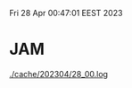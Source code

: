 Fri 28 Apr 00:47:01 EEST 2023
# JAM
<a href='./cache/202304/28_00.log'>./cache/202304/28_00.log</a>
